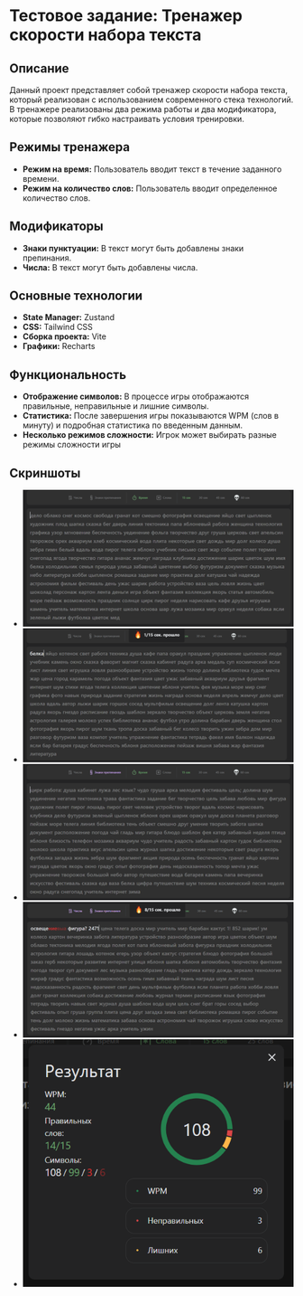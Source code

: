 # Тестовое задание: Тренажер скорости набора текста

## Описание

Данный проект представляет собой тренажер скорости набора текста, который реализован с использованием современного стека технологий. В тренажере реализованы два режима работы и два модификатора, которые позволяют гибко настраивать условия тренировки.

## Режимы тренажера

- **Режим на время:** Пользователь вводит текст в течение заданного времени.
- **Режим на количество слов:** Пользователь вводит определенное количество слов.

## Модификаторы

- **Знаки пунктуации:** В текст могут быть добавлены знаки препинания.
- **Числа:** В текст могут быть добавлены числа.

## Основные технологии

- **State Manager:** Zustand
- **CSS:** Tailwind CSS
- **Сборка проекта:** Vite
- **Графики:** Recharts

## Функциональность

- **Отображение символов:** В процессе игры отображаются правильные, неправильные и лишние символы.
- **Статистика:** После завершения игры показываются WPM (слов в минуту) и подробная статистика по введенным данным.
- **Несколько режимов сложности:** Игрок может выбирать разные режимы сложности игры

## Скриншоты

- ![Главное окно](./_images/1.png)
- ![Режим на время](./_images/2.png)
- ![Режим с пунктуацией](./_images/3.png)
- ![Два режима сразу](./_images/4.png)
- ![Статистика по завершении](./_images/5.png)
